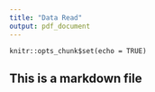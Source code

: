 ```yaml
---
title: "Data Read"
output: pdf_document
---
```



```{r setup, include=FALSE}
knitr::opts_chunk$set(echo = TRUE)
```

## This is a markdown file
